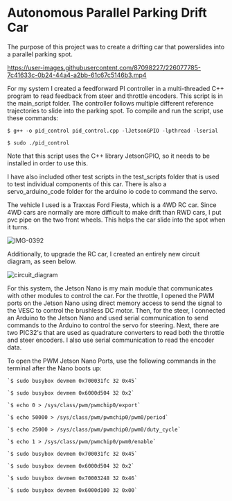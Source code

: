 # Autonomous Parallel Parking Drift Car

The purpose of this project was to create a drifting car that powerslides into a parallel parking spot.

https://user-images.githubusercontent.com/87098227/226077785-7c41633c-0b24-44a4-a2bb-61c67c5146b3.mp4


For my system I created a feedforward PI controller in a multi-threaded C++ program to read feedback from steer and throttle encoders. This script is in the main_script folder. The controller follows multiple different reference trajectories to slide into the parking spot. To compile and run the script, use these commands:

`$ g++ -o pid_control pid_control.cpp -lJetsonGPIO -lpthread -lserial`

`$ sudo ./pid_control`

Note that this script uses the C++ library JetsonGPIO, so it needs to be installed in order to use this.
    
I have also included other test scripts in the test_scripts folder that is used to test individual components of this car. There is also a servo_arduino_code folder for the arduino io code to command the servo.

The vehicle I used is a Traxxas Ford Fiesta, which is a 4WD RC car. Since 4WD cars are normally are more difficult to make drift than RWD cars, I put pvc pipe on the two front wheels. This helps the car slide into the spot when it turns.

![IMG-0392](https://user-images.githubusercontent.com/87098227/226077342-5ff8e98f-e626-40f4-a14c-fd39bacd15a4.jpg)

Additionally, to upgrade the RC car, I created an entirely new circuit diagram, as seen below.

![circuit_diagram](https://user-images.githubusercontent.com/87098227/226075116-6485a229-984b-4538-802c-5a034389a6a1.png)

For this system, the Jetson Nano is my main module that communicates with other modules to control the car. For the throttle, I opened the PWM ports on the Jetson Nano using direct memory access to send the signal to the VESC to control the brushless DC motor. Then, for the steer, I connected an Arduino to the Jetson Nano and used serial communication to send commands to the Arduino to control the servo for steering. Next, there are two PIC32's that are used as quadrature converters to read both the throttle and steer encoders. I also use serial communication to read the encoder data.



To open the PWM Jetson Nano Ports, use the following commands in the terminal after the Nano boots up:

    `$ sudo busybox devmem 0x700031fc 32 0x45`

    `$ sudo busybox devmem 0x6000d504 32 0x2`

    `$ echo 0 > /sys/class/pwm/pwmchip0/export`

    `$ echo 50000 > /sys/class/pwm/pwmchip0/pwm0/period`

    `$ echo 25000 > /sys/class/pwm/pwmchip0/pwm0/duty_cycle`

    `$ echo 1 > /sys/class/pwm/pwmchip0/pwm0/enable`

    `$ sudo busybox devmem 0x700031fc 32 0x45`

    `$ sudo busybox devmem 0x6000d504 32 0x2`

    `$ sudo busybox devmem 0x70003248 32 0x46`

    `$ sudo busybox devmem 0x6000d100 32 0x00`

